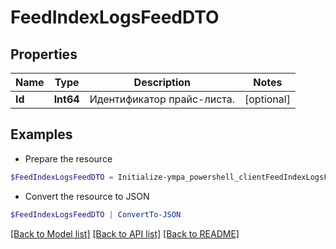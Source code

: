 # FeedIndexLogsFeedDTO
## Properties

Name | Type | Description | Notes
------------ | ------------- | ------------- | -------------
**Id** | **Int64** | Идентификатор прайс-листа. | [optional] 

## Examples

- Prepare the resource
```powershell
$FeedIndexLogsFeedDTO = Initialize-ympa_powershell_clientFeedIndexLogsFeedDTO  -Id null
```

- Convert the resource to JSON
```powershell
$FeedIndexLogsFeedDTO | ConvertTo-JSON
```

[[Back to Model list]](../README.md#documentation-for-models) [[Back to API list]](../README.md#documentation-for-api-endpoints) [[Back to README]](../README.md)

